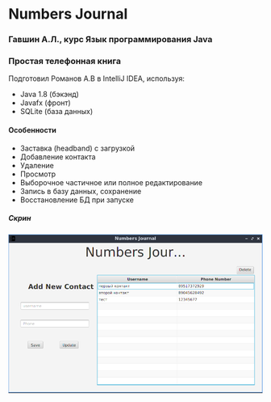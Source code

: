 # Numbers Journal
### Гавшин А.Л., курс Язык программирования Java ###
### Простая телефонная книга ###
Подготовил Романов А.В в IntelliJ IDEA, используя:
   * Java 1.8 (бэкэнд)
   * Javafx (фронт)
   * SQLite (база данных)

#### Особенности  #### 
   * Заставка (headband) с загрузкой
   * Добавление контакта
   * Удаление
   * Просмотр
   * Выборочное частичное или полное редактирование
   * Запись в базу данных, сохранение
   * Восстановление БД при запуске

##### Скрин ##### 

![Screenshot](src/resources/drawable/screenshot.png?raw=true "Screenshot")